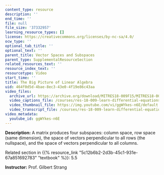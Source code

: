 ```yaml
---
content_type: resource
description: ''
end_time: ''
file: null
file_size: '37332957'
learning_resource_types: []
license: https://creativecommons.org/licenses/by-nc-sa/4.0/
ocw_type: ''
optional_tab_title: ''
optional_text: ''
parent_title: Vector Spaces and Subspaces
parent_type: SupplementalResourceSection
related_resources_text: ''
resource_index_text: ''
resourcetype: Video
start_time: ''
title: The Big Picture of Linear Algebra
uid: 464f0d5d-4bae-8ec3-43e0-4f19e86c43aa
video_files:
  archive_url: https://archive.org/download/MITRES18-009F15/MITRES18-009F15_5_5_BigPictureLinearAlgebra_300k.mp4
  video_captions_file: /courses/res-18-009-learn-differential-equations-up-close-with-gilbert-strang-and-cleve-moler-fall-2015/a92ae09184bf5bb9ba17087c8eebe36f_ggWYkes-n6E.vtt
  video_thumbnail_file: https://img.youtube.com/vi/ggWYkes-n6E/default.jpg
  video_transcript_file: /courses/res-18-009-learn-differential-equations-up-close-with-gilbert-strang-and-cleve-moler-fall-2015/74d40a3e8fc40807cf4ce02e22c75f5b_ggWYkes-n6E.pdf
video_metadata:
  youtube_id: ggWYkes-n6E
---
```


**Description:** A matrix produces four subspaces: column space, row space (same dimension), the space of vectors perpendicular to all rows (the nullspace), and the space of vectors perpendicular to all columns.

Related section in {{% resource_link "5c12b6b2-2d3b-45c1-931e-67a851692783" "textbook" %}}: 5.5

**Instructor:** Prof. Gilbert Strang


